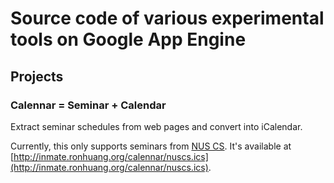# Source code of various experimental tools on Google App Engine

## Projects

### Calennar = Seminar + Calendar

Extract seminar schedules from web pages and convert into iCalendar.

Currently, this only supports seminars from [NUS
CS](https://mysoc.nus.edu.sg/~cmsem/seminar_files/). It's available at
[http://inmate.ronhuang.org/calennar/nuscs.ics](http://inmate.ronhuang.org/calennar/nuscs.ics).
